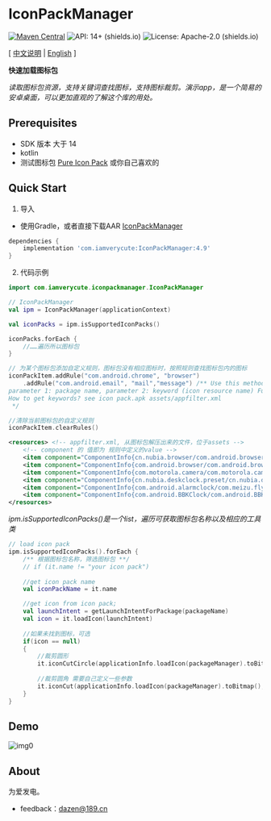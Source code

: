 # IconPackManager
[![Maven Central](https://img.shields.io/maven-central/v/com.iamverycute/IconPackManager.svg?label=Maven%20Central)](https://central.sonatype.com/artifact/com.iamverycute/IconPackManager/) ![API: 14+ (shields.io)](https://img.shields.io/badge/API-14+-green) ![License: Apache-2.0 (shields.io)](https://img.shields.io/badge/license-Apache--2.0-brightgreen)

[ [中文说明](#) | [English](README.md) ]

**快速加载图标包**

*读取图标包资源，支持关键词查找图标，支持图标裁剪。演示app，是一个简易的安卓桌面，可以更加直观的了解这个库的用处。*

## Prerequisites
+ SDK 版本 大于 14
+ kotlin
+ 测试图标包 [Pure Icon Pack](https://www.coolapk.com/apk/me.morirain.dev.iconpack.pure) 或你自己喜欢的

## Quick Start

1. 导入

+ 使用Gradle，或者直接下载AAR [IconPackManager](https://github.com/lalakii/IconPackManager/releases)

```groovy
dependencies {
    implementation 'com.iamverycute:IconPackManager:4.9' 
}
```

2. 代码示例

```kotlin
import com.iamverycute.iconpackmanager.IconPackManager

// IconPackManager
val ipm = IconPackManager(applicationContext)

val iconPacks = ipm.isSupportedIconPacks()

iconPacks.forEach {
    //……遍历所以图标包
}

// 为某个图标包添加自定义规则，图标包没有相应图标时，按照规则查找图标包内的图标
iconPackItem.addRule("com.android.chrome", "browser")
    .addRule("com.android.email", "mail","message") /** Use this method to add rules when you need to specify icons for an application,
parameter 1: package name, parameter 2: keyword (icon resource name) Fuzzy Matching
How to get keywords? see icon pack.apk assets/appfilter.xml
 */

//清除当前图标包的自定义规则
iconPackItem.clearRules()
```
```xml
<resources> <!-- appfilter.xml, 从图标包解压出来的文件，位于assets -->
    <!-- component 的 值即为 规则中定义的value -->
    <item component="ComponentInfo{cn.nubia.browser/com.android.browser.BrowserLauncher}" drawable="browser"/>
    <item component="ComponentInfo{com.android.browser/com.android.browser.BrowserActivity}" drawable="browser"/>
    <item component="ComponentInfo{com.motorola.camera/com.motorola.camera.Camera}" drawable="camera_2"/>
    <item component="ComponentInfo{cn.nubia.deskclock.preset/cn.nubia.deskclock.DeskClock}" drawable="clock"/>
    <item component="ComponentInfo{com.android.alarmclock/com.meizu.flyme.alarmclock.DeskClock}" drawable="flyme_clock"/>
    <item component="ComponentInfo{com.android.BBKClock/com.android.BBKClock.Timer}" drawable="clock"/>
</resources>
```
*ipm.isSupportedIconPacks()是一个list，遍历可获取图标包名称以及相应的工具类*
```kotlin
// load icon pack
ipm.isSupportedIconPacks().forEach {
    /** 根据图标包名称，筛选图标包 **/
    // if (it.name != "your icon pack")
    
    //get icon pack name
    val iconPackName = it.name

    //get icon from icon pack; 
    val launchIntent = getLaunchIntentForPackage(packageName)
    val icon = it.loadIcon(launchIntent)       
    
    //如果未找到图标，可选
    if(icon == null)
    {
        //裁剪圆形
        it.iconCutCircle(applicationInfo.loadIcon(packageManager).toBitmap(),scaleF)
        
        //裁剪圆角 需要自己定义一些参数
        it.iconCut(applicationInfo.loadIcon(packageManager).toBitmap(),radius,scaleF)
    }
}
```

## Demo

![img0](https://cdn.jsdelivr.net/gh/lalakii/IconPackManager/video/demo.gif?v=4.8)

## About

为爱发电。

+ feedback：dazen@189.cn

